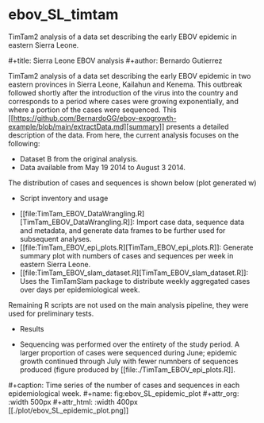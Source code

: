 # ebov_SL_timtam
TimTam2 analysis of a data set describing the early EBOV epidemic in eastern Sierra Leone.



#+title: Sierra Leone EBOV analysis
#+author: Bernardo Gutierrez

TimTam2 analysis of a data set describing the early EBOV epidemic in two eastern provinces in Sierra Leone, Kailahun and Kenema. This outbreak followed shortly after the introduction of the virus into the country and corresponds to a period where cases were growing exponentially, and where a portion of the cases were sequenced. This [[https://github.com/BernardoGG/ebov-expgrowth-example/blob/main/extractData.md][summary]] presents a detailed description of the data. From here, the current analysis focuses on the following:

- Dataset B from the original analysis.
- Data available from May 19 2014 to August 3 2014.

The distribution of cases and sequences is shown below (plot generated w)


* Script inventory and usage

- [[file:TimTam_EBOV_DataWrangling.R][TimTam_EBOV_DataWrangling.R]]: Import case data, sequence data and metadata, and generate data frames to be further used for subsequent analyses.
- [[file:TimTam_EBOV_epi_plots.R][TimTam_EBOV_epi_plots.R]]: Generate summary plot with numbers of cases and sequences per week in eastern Sierra Leone.
- [[file:TimTam_EBOV_slam_dataset.R][TimTam_EBOV_slam_dataset.R]]: Uses the TimTamSlam package to distribute weekly aggregated cases over days per epidemiological week.


Remaining R scripts are not used on the main analysis pipeline, they were used for preliminary tests.



* Results

- Sequencing was performed over the entirety of the study period. A larger proportion of cases were sequenced during June; epidemic growth continued through July with fewer numnbers of sequences produced (figure produced by [[file:./TimTam_EBOV_epi_plots.R]].

#+caption: Time series of the number of cases and sequences in each epidemiological week.
#+name: fig:ebov_SL_epidemic_plot
#+attr_org: :width 500px
#+attr_html: :width 400px
[[./plot/ebov_SL_epidemic_plot.png]]
